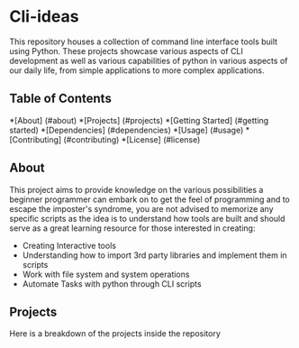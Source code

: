 # Cli-ideas

This repository houses a collection of command line interface tools built using Python. These projects showcase various aspects of CLI development as well as various capabilities of python in various aspects of our daily life, from simple applications to more complex applications.

## Table of Contents 
*[About] (#about)
*[Projects] (#projects)
*[Getting Started] (#getting started)
*[Dependencies] (#dependencies)
*[Usage] (#usage)
*[Contributing] (#contributing)
*[License] (#license)

## About 
This project aims to provide knowledge on the various possibilities a beginner programmer can embark on to get the feel of programming and to escape the imposter's syndrome, you are not advised to memorize any specific scripts as the idea is to understand how tools are built and should serve as a great learning resource for those interested in creating:
* Creating Interactive tools
* Understanding how to import 3rd party libraries and implement them in scripts
* Work with file system and system operations
* Automate Tasks with python through CLI scripts

## Projects
Here is a breakdown of the projects inside the repository
